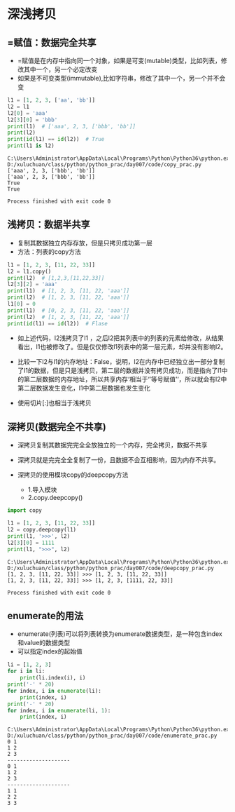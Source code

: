 # 深浅拷贝

## =赋值：数据完全共享

- =赋值是在内存中指向同一个对象，如果是可变(mutable)类型，比如列表，修改其中一个，另一个必定改变
- 如果是不可变类型(immutable),比如字符串，修改了其中一个，另一个并不会变

```python
l1 = [1, 2, 3, ['aa', 'bb']]
l2 = l1
l2[0] = 'aaa'
l2[3][0] = 'bbb'
print(l1)  # ['aaa', 2, 3, ['bbb', 'bb']]
print(l2)
print(id(l1) == id(l2))  # True
print(l1 is l2)
```

```
C:\Users\Administrator\AppData\Local\Programs\Python\Python36\python.exe D:/xuluchuan/class/python/python_prac/day007/code/copy_prac.py
['aaa', 2, 3, ['bbb', 'bb']]
['aaa', 2, 3, ['bbb', 'bb']]
True
True

Process finished with exit code 0
```

## 浅拷贝：数据半共享

- 复制其数据独立内存存放，但是只拷贝成功第一层
- 方法：列表的copy方法

```python
l1 = [1, 2, 3, [11, 22, 33]]
l2 = l1.copy()
print(l2)  # [1,2,3,[11,22,33]]
l2[3][2] = 'aaa'
print(l1)  # [1, 2, 3, [11, 22, 'aaa']]
print(l2)  # [1, 2, 3, [11, 22, 'aaa']]
l1[0] = 0
print(l1)  # [0, 2, 3, [11, 22, 'aaa']]
print(l2)  # [1, 2, 3, [11, 22, 'aaa']]
print(id(l1) == id(l2))  # Flase
```

- 如上述代码，l2浅拷贝了l1 ，之后l2把其列表中的列表的元素给修改，从结果看出，l1也被修改了。但是仅仅修改l1列表中的第一层元素，却并没有影响l2。

- 比较一下l2与l1的内存地址：False，说明，l2在内存中已经独立出一部分复制了l1的数据，但是只是浅拷贝，第二层的数据并没有拷贝成功，而是指向了l1中的第二层数据的内存地址，所以共享内存‘相当于‘’等号赋值’‘，所以就会有l2中第二层数据发生变化，l1中第二层数据也发生变化

- 使用切片[:]也相当于浅拷贝

## 深拷贝(数据完全不共享)

- 深拷贝复制其数据完完全全放独立的一个内存，完全拷贝，数据不共享

- 深拷贝就是完完全全复制了一份，且数据不会互相影响，因为内存不共享。

- 深拷贝的使用模块copy的deepcopy方法
    + 1.导入模块
    + 2.copy.deepcopy()

```python
import copy

l1 = [1, 2, 3, [11, 22, 33]]
l2 = copy.deepcopy(l1)
print(l1, '>>>', l2)
l2[3][0] = 1111
print(l1, ">>>", l2)
```

```
C:\Users\Administrator\AppData\Local\Programs\Python\Python36\python.exe D:/xuluchuan/class/python/python_prac/day007/code/deepcopy_prac.py
[1, 2, 3, [11, 22, 33]] >>> [1, 2, 3, [11, 22, 33]]
[1, 2, 3, [11, 22, 33]] >>> [1, 2, 3, [1111, 22, 33]]

Process finished with exit code 0
```

## enumerate的用法

- enumerate(列表)可以将列表转换为enumerate数据类型，是一种包含index和value的数据类型
- 可以指定index的起始值

```python
li = [1, 2, 3]
for i in li:
    print(li.index(i), i)
print('-' * 20)
for index, i in enumerate(li):
    print(index, i)
print('-' * 20)
for index, i in enumerate(li, 1):
    print(index, i)
```

```
C:\Users\Administrator\AppData\Local\Programs\Python\Python36\python.exe D:/xuluchuan/class/python/python_prac/day007/code/enumerate_prac.py
0 1
1 2
2 3
--------------------
0 1
1 2
2 3
--------------------
1 1
2 2
3 3
```